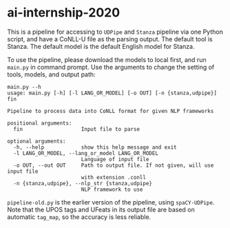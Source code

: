 # ai-internship-2020
This is a pipeline for accessing to `UDPipe` and `Stanza` pipeline via one Python script, and have a CoNLL-U file as the parsing output. The default tool is Stanza. The default model is the default English model for Stanza. 

To use the pipeline, please download the models to local first, and run `main.py` in command prompt. Use the arguments to change the setting of tools, models, and output path:

```
main.py --h
usage: main.py [-h] [-l LANG_OR_MODEL] [-o OUT] [-n {stanza,udpipe}] fin

Pipeline to process data into CoNLL format for given NLP frameworks

positional arguments:
  fin                   Input file to parse

optional arguments:
  -h, --help            show this help message and exit
  -l LANG_OR_MODEL, --lang_or_model LANG_OR_MODEL
                        Language of input file
  -o OUT, --out OUT     Path to output file. If not given, will use input file
                        with extension .conll
  -n {stanza,udpipe}, --nlp_str {stanza,udpipe}
                        NLP framework to use
```                        
 
`pipeline-old.py` is the earlier version of the pipeline, using `spaCY-UDPipe`. Note that the UPOS tags and UFeats in its output file are based on automatic `tag_map`, so the accuracy is less reliable.
